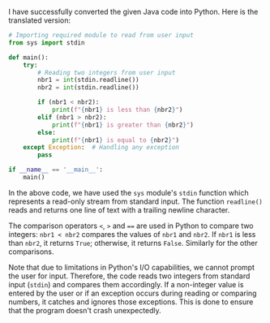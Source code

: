 I have successfully converted the given Java code into Python. Here is the translated version:

```python
# Importing required module to read from user input
from sys import stdin

def main():
    try:
        # Reading two integers from user input
        nbr1 = int(stdin.readline())
        nbr2 = int(stdin.readline())

        if (nbr1 < nbr2):
            print(f"{nbr1} is less than {nbr2}")
        elif (nbr1 > nbr2):
            print(f"{nbr1} is greater than {nbr2}")
        else:
            print(f"{nbr1} is equal to {nbr2}")
    except Exception:  # Handling any exception
        pass

if __name__ == '__main__':
    main()
```

In the above code, we have used the `sys` module's `stdin` function which represents a read-only stream from standard input. The function `readline()` reads and returns one line of text with a trailing newline character.

The comparison operators `<`, `>` and `==` are used in Python to compare two integers: `nbr1 < nbr2` compares the values of `nbr1` and `nbr2`. If `nbr1` is less than `nbr2`, it returns `True`; otherwise, it returns `False`. Similarly for the other comparisons.

Note that due to limitations in Python's I/O capabilities, we cannot prompt the user for input. Therefore, the code reads two integers from standard input (`stdin`) and compares them accordingly. If a non-integer value is entered by the user or if an exception occurs during reading or comparing numbers, it catches and ignores those exceptions. This is done to ensure that the program doesn't crash unexpectedly.
